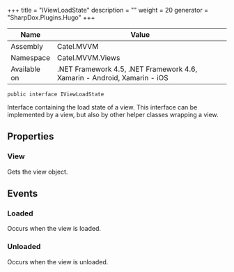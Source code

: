 

+++
title = "IViewLoadState" 
description = ""
weight = 20
generator = "SharpDox.Plugins.Hugo"
+++

Name|Value
---|---
Assembly|Catel.MVVM
Namespace|Catel.MVVM.Views
Available on|.NET Framework 4.5, .NET Framework 4.6, Xamarin - Android, Xamarin - iOS

```
public interface IViewLoadState
```

Interface containing the load state of a view. This interface can be implemented by a view, but also by other helper classes wrapping a view.

## Properties

### View

Gets the view object.

## Events

### Loaded

Occurs when the view is loaded.

### Unloaded

Occurs when the view is unloaded.

